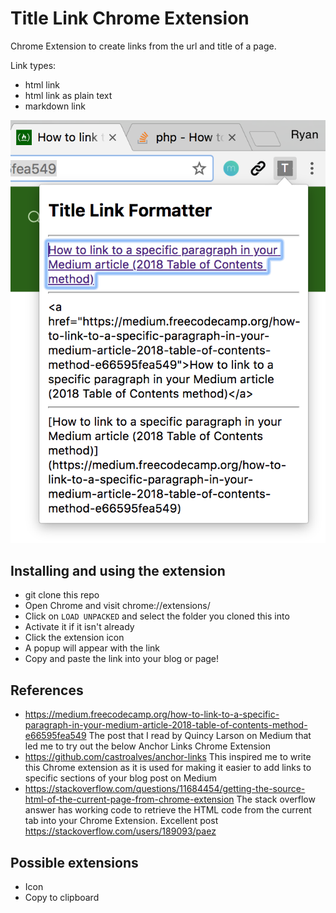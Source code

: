 # Title Link Chrome Extension

Chrome Extension to create links from the url and title of a page.  

Link types:
- html link
- html link as plain text
- markdown link

![screenshot](screenshot-title-link-chrome-extension.png)

## Installing and using the extension

- git clone this repo
- Open Chrome and visit chrome://extensions/
- Click on `LOAD UNPACKED` and select the folder you cloned this into
- Activate it if it isn't already
- Click the extension icon
- A popup will appear with the link
- Copy and paste the link into your blog or page!

## References

- https://medium.freecodecamp.org/how-to-link-to-a-specific-paragraph-in-your-medium-article-2018-table-of-contents-method-e66595fea549 The post that I read by Quincy Larson on Medium that led me to try out the below Anchor Links Chrome Extension
- https://github.com/castroalves/anchor-links This inspired me to write this Chrome extension as it is used for making it easier to add links to specific sections of your blog post on Medium
- https://stackoverflow.com/questions/11684454/getting-the-source-html-of-the-current-page-from-chrome-extension The stack overflow answer has working code to retrieve the HTML code from the current tab into your Chrome Extension. Excellent post https://stackoverflow.com/users/189093/paez

## Possible extensions

- Icon
- Copy to clipboard
